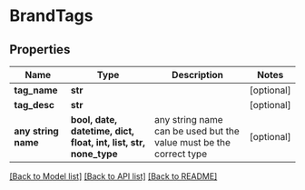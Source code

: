 # BrandTags


## Properties
Name | Type | Description | Notes
------------ | ------------- | ------------- | -------------
**tag_name** | **str** |  | [optional] 
**tag_desc** | **str** |  | [optional] 
**any string name** | **bool, date, datetime, dict, float, int, list, str, none_type** | any string name can be used but the value must be the correct type | [optional]

[[Back to Model list]](../README.md#documentation-for-models) [[Back to API list]](../README.md#documentation-for-api-endpoints) [[Back to README]](../README.md)


